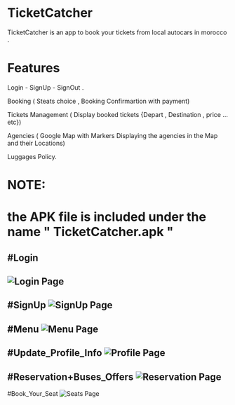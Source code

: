 
# TicketCatcher

TicketCatcher is an app to book your tickets from local autocars in morocco .

# Features

Login - SignUp - SignOut .

Booking ( Steats choice , Booking Confirmartion with payment)

Tickets Management ( Display booked tickets {Depart , Destination , price ... etc})

Agencies ( Google Map with Markers Displaying the agencies in the Map and their Locations)

Luggages Policy.

# NOTE:
# the APK file is included under the name " TicketCatcher.apk "

#Login
--------------------------------------------------
![Login Page](https://i.ibb.co/NZccDYS/login.png)
--------------------------------------------------
#SignUp
![SignUp Page](https://i.ibb.co/MPW9R5J/signup.png)
--------------------------------------------------
#Menu
![Menu Page](https://i.ibb.co/1fq1vVG/nav.png)
--------------------------------------------------
#Update_Profile_Info
![Profile Page](https://i.ibb.co/GW4198J/profile.png)
--------------------------------------------------
#Reservation+Buses_Offers
![Reservation Page](https://i.ibb.co/PN8WXNJ/offers.png)
--------------------------------------------------
#Book_Your_Seat
![Seats Page](https://i.ibb.co/fkvQGRL/book-seat.png)
